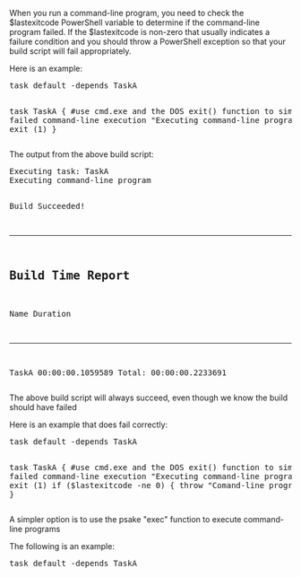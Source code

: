 <p>
When you run a command-line program, you need to check the $lastexitcode PowerShell variable to determine if the command-line program failed.  If the $lastexitcode is non-zero that usually indicates a failure condition and you should throw a PowerShell exception so that your build script will fail appropriately.

Here is an example:
</p>
<pre>
task default -depends TaskA

task TaskA {
  #use cmd.exe and the DOS exit() function to simulate a failed command-line execution
  "Executing command-line program"
  cmd /c exit (1) 
}
</pre>
<p>
The output from the above build script:
</p>
<pre>
Executing task: TaskA
Executing command-line program

Build Succeeded!

----------------------------------------------------------------------
Build Time Report
----------------------------------------------------------------------
Name   Duration
----   --------
TaskA  00:00:00.1059589
Total: 00:00:00.2233691
</pre>
<p>
The above build script will always succeed, even though we know the build should have failed

Here is an example that does fail correctly:
</p>
<pre>
task default -depends TaskA

task TaskA {
  #use cmd.exe and the DOS exit() function to simulate a failed command-line execution
  "Executing command-line program"
  cmd /c exit (1) 
  if ($lastexitcode -ne 0)
  {
    throw "Comand-line program failed"
  }
}
</pre>
<p>
A simpler option is to use the psake "exec" function to execute command-line programs

The following is an example:
</p>
<pre>
task default -depends TaskA
